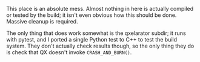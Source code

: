 This place is an absolute mess. Almost nothing in here is actually compiled or
tested by the build; it isn't even obvious how this should be done. Massive
cleanup is required.

The only thing that does work somewhat is the qxelarator subdir; it runs with
pytest, and I ported a single Python test to C++ to test the build system.
They don't actually check results though, so the only thing they do is check
that QX doesn't invoke `CRASH_AND_BURN()`.
